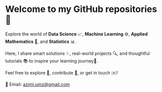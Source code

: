 # **Welcome to my GitHub repositories** 👋

Explore the world of  **Data Science** 📈, **Machine Learning** ⚙️,  **Applied Mathematics** 📐, and **Statistics** 📊.

Here, I share smart solutions ✨, real-world projects 🔍, and thoughtful tutorials 📚 to inspire your learning journey🚀.

Feel free to explore 🔎, contribute 🤝, or get in touch ✉️!

📧 Email: [azimi.umz@gmail.com](mailto:azimi.umz@gmail.com)

